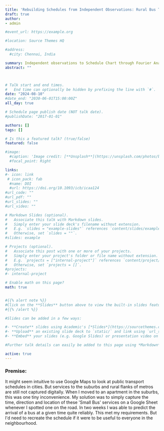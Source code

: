 ```yaml
---
title: 'Rebuilding Schedules from Independent Observations: Rural Bus Timings'
draft: true
author:
- admin

#event_url: https://example.org

#location: Source Themes HQ

#address:
  #city: Chennai, India

summary: Independent observations to Schedule Chart through Fourier Analysis
abstract: ""



# Talk start and end times.
#   End time can optionally be hidden by prefixing the line with `#`.
date: "2024-08-10"
#date_end: "2030-06-01T15:00:00Z"
all_day: true

# Schedule page publish date (NOT talk date).
#publishDate: "2017-01-01"

authors: []
tags: []

# Is this a featured talk? (true/false)
featured: false

#image:
  #caption: 'Image credit: [**Unsplash**](https://unsplash.com/photos/bzdhc5b3Bxs)'
  #focal_point: Right

links:
#- icon: link
 # icon_pack: fab
  #name: DOI
  #url: https://doi.org/10.1093/icb/icaa124
#url_code: ""
#url_pdf: ""
#url_slides: ""
#url_video: ""

# Markdown Slides (optional).
#   Associate this talk with Markdown slides.
#   Simply enter your slide deck's filename without extension.
#   E.g. `slides = "example-slides"` references `content/slides/example-slides.md`.
#   Otherwise, set `slides = ""`.
#slides: example

# Projects (optional).
#   Associate this post with one or more of your projects.
#   Simply enter your project's folder or file name without extension.
#   E.g. `projects = ["internal-project"]` references `content/project/deep-learning/index.md`.
#   Otherwise, set `projects = []`.
#projects:
#- internal-project

# Enable math on this page?
math: true


#{{% alert note %}}
#Click on the **Slides** button above to view the built-in slides feature.
#{{% /alert %}}

#Slides can be added in a few ways:

#- **Create** slides using Academic's [*Slides*](https://sourcethemes.com/academic/docs/managing-content/#create-slides) feature and link using `slides` parameter in the front matter of the talk file
#- **Upload** an existing slide deck to `static/` and link using `url_slides` parameter in the front matter of the talk file
#- **Embed** your slides (e.g. Google Slides) or presentation video on this page using [shortcodes](https://sourcethemes.com/academic/docs/writing-markdown-latex/).

#Further talk details can easily be added to this page using *Markdown* and $\rm \LaTeX$ math code.

active: true
---
```


### Premise:
<div class=text-justify> 

It might seem intuitive to use Google Maps to look at public transport schedules in cities. But services to the suburbs and rural flanks of metros are still not captured digitally.
When I moved to an apartment in the suburbs, this was one tiny inconvenience. My solution was to simply capture the time, direction and location of these 'Small Bus' services on a Google Sheet whenever I spotted one on the road. 
In two weeks I was able to predict the arrival of a bus at a given time quite reliably. This met my requirements. But I'd need to recreate the schedule if it were to be useful to everyone in the neighbourhood.



</div>
